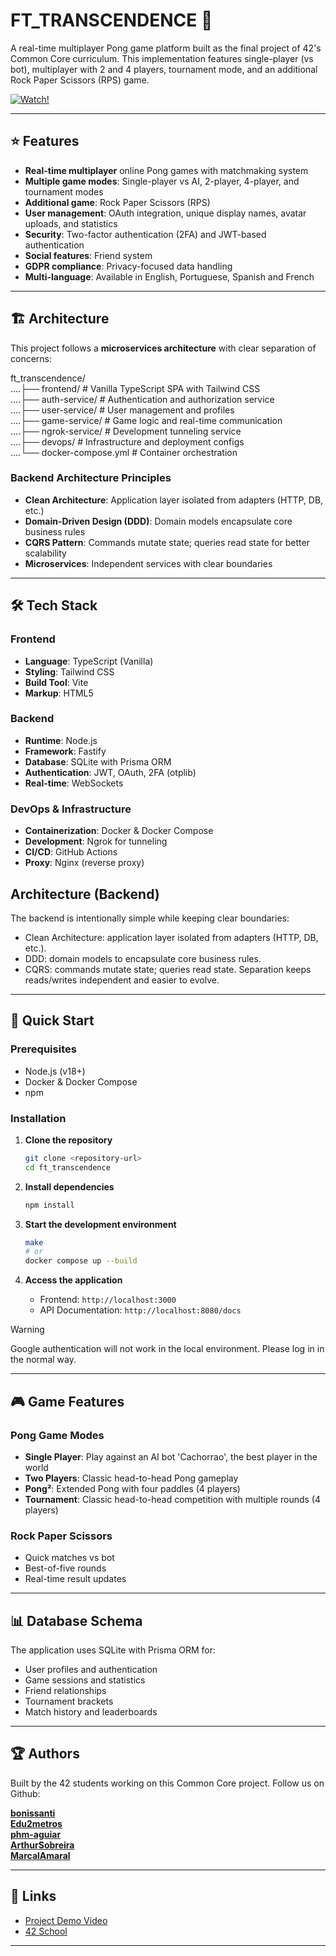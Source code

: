 # FT_TRANSCENDENCE 🏓

A real-time multiplayer Pong game platform built as the final project of 42's Common Core curriculum. This implementation features single-player (vs bot), multiplayer with 2 and 4 players, tournament mode, and an additional Rock Paper Scissors (RPS) game.

[![Watch!](https://imgur.com/a/ukaHgde)](https://drive.google.com/file/d/13-LrXIbCxl5CwCafj5Glb7it4JLWT2Y7/view?usp=sharing)

---

## :star: Features

- **Real-time multiplayer** online Pong games with matchmaking system
- **Multiple game modes**: Single-player vs AI, 2-player, 4-player, and tournament modes
- **Additional game**: Rock Paper Scissors (RPS)
- **User management**: OAuth integration, unique display names, avatar uploads, and statistics
- **Security**: Two-factor authentication (2FA) and JWT-based authentication
- **Social features**: Friend system
- **GDPR compliance**: Privacy-focused data handling
- **Multi-language**: Available in English, Portuguese, Spanish and French

---

## 🏗️ Architecture

This project follows a **microservices architecture** with clear separation of concerns:

ft_transcendence/ <br>
....├── frontend/           # Vanilla TypeScript SPA with Tailwind CSS <br>
....├── auth-service/       # Authentication and authorization service <br>
....├── user-service/       # User management and profiles <br>
....├── game-service/       # Game logic and real-time communication <br>
....├── ngrok-service/      # Development tunneling service <br>
....├── devops/             # Infrastructure and deployment configs<br> 
....└── docker-compose.yml  # Container orchestration<br>



### Backend Architecture Principles

- **Clean Architecture**: Application layer isolated from adapters (HTTP, DB, etc.)
- **Domain-Driven Design (DDD)**: Domain models encapsulate core business rules
- **CQRS Pattern**: Commands mutate state; queries read state for better scalability
- **Microservices**: Independent services with clear boundaries

---

## 🛠️ Tech Stack

### Frontend
- **Language**: TypeScript (Vanilla)
- **Styling**: Tailwind CSS
- **Build Tool**: Vite
- **Markup**: HTML5

### Backend
- **Runtime**: Node.js
- **Framework**: Fastify
- **Database**: SQLite with Prisma ORM
- **Authentication**: JWT, OAuth, 2FA (otplib)
- **Real-time**: WebSockets

### DevOps & Infrastructure
- **Containerization**: Docker & Docker Compose
- **Development**: Ngrok for tunneling
- **CI/CD**: GitHub Actions
- **Proxy**: Nginx (reverse proxy)


## Architecture (Backend)
The backend is intentionally simple while keeping clear boundaries:
- Clean Architecture: application layer isolated from adapters (HTTP, DB, etc.).
- DDD: domain models to encapsulate core business rules.
- CQRS: commands mutate state; queries read state. Separation keeps reads/writes independent and easier to evolve.

---

## 🚀 Quick Start

### Prerequisites
- Node.js (v18+)
- Docker & Docker Compose
- npm

### Installation

1. **Clone the repository**
   ```bash
   git clone <repository-url>
   cd ft_transcendence
   ```

2. **Install dependencies**
   ```bash
   npm install
   ```

3. **Start the development environment**
   ```bash
   make
   # or
   docker compose up --build
   ```

4. **Access the application**
    - Frontend: `http://localhost:3000`
    - API Documentation: `http://localhost:8080/docs`

> [!WARNING]
> Google authentication will not work in the local environment. Please log in in the normal way.

---

## 🎮 Game Features

### Pong Game Modes
- **Single Player**: Play against an AI bot 'Cachorrao', the best player in the world
- **Two Players**: Classic head-to-head Pong gameplay
- **Pong²**: Extended Pong with four paddles (4 players)
- **Tournament**: Classic head-to-head competition with multiple rounds (4 players)

### Rock Paper Scissors
- Quick matches vs bot
- Best-of-five rounds
- Real-time result updates

---

## 📊 Database Schema

The application uses SQLite with Prisma ORM for:
- User profiles and authentication
- Game sessions and statistics
- Friend relationships
- Tournament brackets
- Match history and leaderboards

---

## 🏆 Authors

Built by the 42 students working on this Common Core project. Follow us on Github:

**[bonissanti](https://github.com/bonissanti)**<br>
**[Edu2metros](https://github.com/Edu2metros)**<br>
**[phm-aguiar](https://github.com/phm-aguiar)**<br>
**[ArthurSobreira](https://github.com/ArthurSobreira)**<br>
**[MarcalAmaral](https://github.com/MarcalAmaral)**

---

## 🔗 Links

- [Project Demo Video](https://drive.google.com/file/d/13-LrXIbCxl5CwCafj5Glb7it4JLWT2Y7/view?usp=sharing)
- [42 School](https://42.fr/)

---


